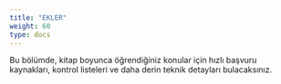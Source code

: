 ```yaml
---
title: "EKLER"
weight: 60
type: docs
---
```


Bu bölümde, kitap boyunca öğrendiğiniz konular için hızlı başvuru kaynakları, kontrol listeleri ve daha derin teknik detayları bulacaksınız.
